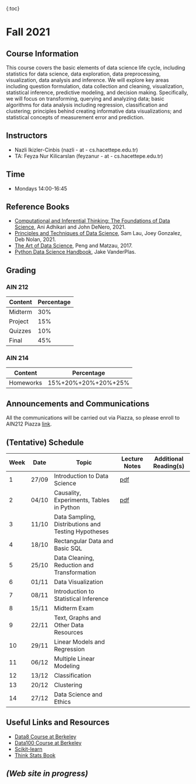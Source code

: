 {:toc}

# Fall 2021 

## Course Information
This course covers the basic elements of data science life cycle, including statistics for data science, data exploration, data preprocessing, visualization, data analysis and inference. We will explore key areas including question formulation, data collection and cleaning, visualization, statistical inference, predictive modeling, and decision making. Specifically, we will focus on transforming, querying and analyzing data; basic algorithms for data analysis including regression, classification and clustering; principles behind creating informative data visualizations; and statistical concepts of measurement error and prediction.

## Instructors
- Nazli Ikizler-Cinbis (nazli - at - cs.hacettepe.edu.tr) 
- TA: Feyza Nur Kilicarslan (feyzanur - at - cs.hacettepe.edu.tr)

## Time
- Mondays 14:00-16:45


## Reference Books
  - [Computational and Inferential Thinking: The Foundations of Data Science](https://inferentialthinking.com/chapters/intro.html), Ani Adhikari and John DeNero, 2021.
  - [Principles and Techniques of Data Science](http://www.textbook.ds100.org/intro.html), Sam Lau, Joey Gonzalez, Deb Nolan, 2021.
  - [The Art of Data Science](https://bookdown.org/rdpeng/artofdatascience/), Peng and Matzau, 2017.
  - [Python Data Science Handbook](https://jakevdp.github.io/PythonDataScienceHandbook/), Jake VanderPlas.

## Grading

### AIN 212

Content | Percentage
--------- | ----------
Midterm  | 30%
Project | 15% 
Quizzes | 10%
Final | 45%

### AIN 214

Content | Percentage
--------- | ----------
Homeworks  | 15%+20%+20%+20%+25%


## Announcements and Communications
All the communications will be carried out via Piazza, so please enroll to AIN212 Piazza [link](http://piazza.com/hacettepe.edu.tr/fall2021/ain212).

## (Tentative) Schedule

Week | Date | Topic | Lecture Notes | Additional Reading(s)
---------|---------|---------- |--------------|--------------
1 | 27/09 | Introduction to Data Science | [pdf](/resources/lecture1.pdf) |
2 | 04/10 | Causality, Experiments, Tables in Python | [pdf](/resources/lecture2.pdf) | 
3 | 11/10 | Data Sampling, Distributions and Testing Hypotheses | | 
4 | 18/10 | Rectangular Data and Basic SQL | |
5 | 25/10 | Data Cleaning, Reduction and Transformation | |
6 | 01/11 | Data Visualization | |
7 | 08/11 | Introduction to Statistical Inference  | |
8 | 15/11 | Midterm Exam | |
9 | 22/11 | Text, Graphs and Other Data Resources | |
10 | 29/11 | Linear Models and Regression | |
11 | 06/12 | Multiple Linear Modeling | |
12 | 13/12 | Classification | |
13 | 20/12 | Clustering | |
14 | 27/12 | Data Science and Ethics |  |
 

## Useful Links and Resources
- [Data8 Course at Berkeley](http://data8.org/)
- [Data100 Course at Berkeley](https://ds100.org/)
- [Scikit-learn](https://scikit-learn.org/stable/index.html)
- [Think Stats Book](https://greenteapress.com/wp/think-stats-2e/)

## _(Web site in progress)_
